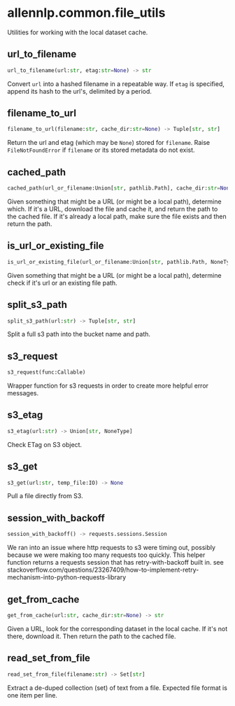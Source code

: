 # allennlp.common.file_utils

Utilities for working with the local dataset cache.

## url_to_filename
```python
url_to_filename(url:str, etag:str=None) -> str
```

Convert `url` into a hashed filename in a repeatable way.
If `etag` is specified, append its hash to the url's, delimited
by a period.

## filename_to_url
```python
filename_to_url(filename:str, cache_dir:str=None) -> Tuple[str, str]
```

Return the url and etag (which may be ``None``) stored for `filename`.
Raise ``FileNotFoundError`` if `filename` or its stored metadata do not exist.

## cached_path
```python
cached_path(url_or_filename:Union[str, pathlib.Path], cache_dir:str=None) -> str
```

Given something that might be a URL (or might be a local path),
determine which. If it's a URL, download the file and cache it, and
return the path to the cached file. If it's already a local path,
make sure the file exists and then return the path.

## is_url_or_existing_file
```python
is_url_or_existing_file(url_or_filename:Union[str, pathlib.Path, NoneType]) -> bool
```

Given something that might be a URL (or might be a local path),
determine check if it's url or an existing file path.

## split_s3_path
```python
split_s3_path(url:str) -> Tuple[str, str]
```
Split a full s3 path into the bucket name and path.
## s3_request
```python
s3_request(func:Callable)
```

Wrapper function for s3 requests in order to create more helpful error
messages.

## s3_etag
```python
s3_etag(url:str) -> Union[str, NoneType]
```
Check ETag on S3 object.
## s3_get
```python
s3_get(url:str, temp_file:IO) -> None
```
Pull a file directly from S3.
## session_with_backoff
```python
session_with_backoff() -> requests.sessions.Session
```

We ran into an issue where http requests to s3 were timing out,
possibly because we were making too many requests too quickly.
This helper function returns a requests session that has retry-with-backoff
built in.
see stackoverflow.com/questions/23267409/how-to-implement-retry-mechanism-into-python-requests-library

## get_from_cache
```python
get_from_cache(url:str, cache_dir:str=None) -> str
```

Given a URL, look for the corresponding dataset in the local cache.
If it's not there, download it. Then return the path to the cached file.

## read_set_from_file
```python
read_set_from_file(filename:str) -> Set[str]
```

Extract a de-duped collection (set) of text from a file.
Expected file format is one item per line.

